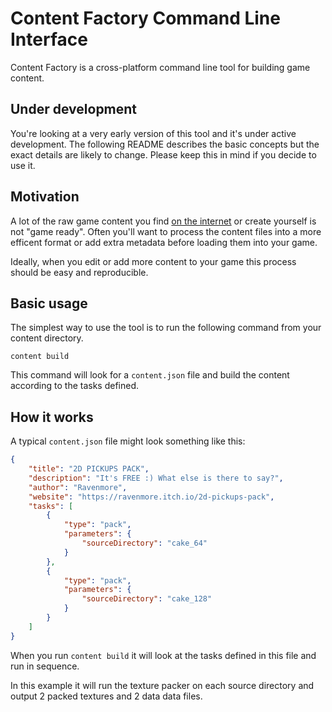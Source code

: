 # Content Factory Command Line Interface

Content Factory is a cross-platform command line tool for building game content. 

## Under development

You're looking at a very early version of this tool and it's under active development. The following README describes the basic concepts but the exact details are likely to change. Please keep this in mind if you decide to use it.

## Motivation

A lot of the raw game content you find [on the internet](https://www.gamedevmarket.net/?ally=yJRl98tX) or create yourself is not "game ready". Often you'll want to process the content files into a more efficent format or add extra metadata before loading them into your game.

Ideally, when you edit or add more content to your game this process should be easy and reproducible. 

## Basic usage

The simplest way to use the tool is to run the following command from your content directory.

```
content build
```

This command will look for a `content.json` file and build the content according to the tasks defined.

## How it works

A typical `content.json` file might look something like this:

```json
{
    "title": "2D PICKUPS PACK",
    "description": "It's FREE :) What else is there to say?",
    "author": "Ravenmore",
    "website": "https://ravenmore.itch.io/2d-pickups-pack",
    "tasks": [
        {
            "type": "pack",
            "parameters": {
                "sourceDirectory": "cake_64"
            }
        },
        {
            "type": "pack",
            "parameters": {
                "sourceDirectory": "cake_128"
            }
        }
    ]
}
```

When you run `content build` it will look at the tasks defined in this file and run in sequence. 

In this example it will run the texture packer on each source directory and output 2 packed textures and 2 data data files.

